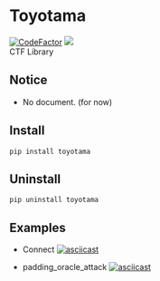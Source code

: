 
# Toyotama
[![CodeFactor](https://www.codefactor.io/repository/github/laika/toyotama/badge)](https://www.codefactor.io/repository/github/laika/toyotama)
![](https://img.shields.io/badge/Python-3.9.*-52307c)  
CTF Library

## Notice
* No document. (for now)

## Install 
`pip install toyotama`

## Uninstall
`pip uninstall toyotama`  


## Examples
* Connect
[![asciicast](https://asciinema.org/a/uNEjp2IiGu0JKJxJlyYnWabRm.svg)](https://asciinema.org/a/uNEjp2IiGu0JKJxJlyYnWabRm)

* padding\_oracle\_attack
[![asciicast](https://asciinema.org/a/j1hYdI966cmPknuGpBUMVxkAv.svg)](https://asciinema.org/a/j1hYdI966cmPknuGpBUMVxkAv)






